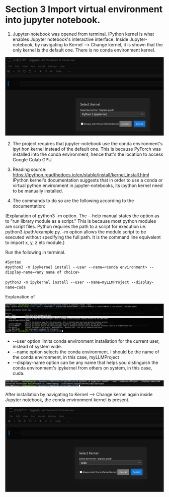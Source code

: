 # Section 3 Import virtual environment into jupyter notebook.

1) Jupyter-notebook was opened from terminal. IPython kernel is what enables Jupyter notebook's interactive interface.
Inside Jupyter-notebook, by navigating to Kernel --> Change kernel, it is shown that the only kernel is the default one. There is no conda environment kernel.

![Alt text](../img/screenshot_no_conda_kernel.png)

2) The project requires that jupyter-notebook use the conda environment's ipyt hon kernel instead of the default one. This
is because PyTorch was installed into the conda environment, hence that's the location to access Google Colab GPU.

3) Reading source: https://ipython.readthedocs.io/en/stable/install/kernel_install.html
IPython kernel's documentation suggests that in order to use a conda or virtual python environment in jupyter-notebooks, its ipython kernel need to be manually installed.

4) The commands to do so are the following according to the documentation:

(Explanation of python3 -m option. The --help manual states the option as to "run library module as a script."
This is because most python modules are script files. Python requires the path to a script for execution i.e.
python3 /path/example.py. -m option allows the module script to be executed without specifying the full path.
It is the command line equivalent to import x, y, z etc module.)

Run the following in terminal.
```
#Syntax
#python3 -m ipykernel install --user --name=<conda environment> --display-name=<any name of choice>

python3 -m ipykernel install --user --name=myLLMProject --display-name=cuda
```
Explanation of 

![Alt text](../img/screenshot_ipykernel_manual.png)

* --user option limits conda environment installation for the current user, instead of system wide.
* --name option selects the conda environment. I should be the name of the conda environment, in this case, myLLMProject
* --display-name option can be any name that helps you distinguish the conda environment's ipykernel from others on system, in this case, cuda.

![Alt text](../img/conda_ipykernel_install.png)

After installation by navigating to Kernel --> Change kernel again inside Jupyter notebook, the conda environment kernel is present.

![Alt text](../img/screenshot_conda_kernel.png)